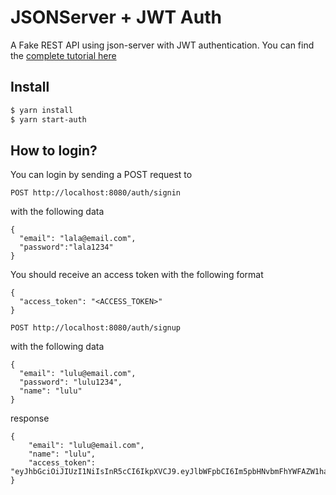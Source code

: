 # JSONServer + JWT Auth

A Fake REST API using json-server with JWT authentication. You can find the [complete tutorial here](https://www.techiediaries.com/fake-api-jwt-json-server/)

## Install

```bash
$ yarn install
$ yarn start-auth
```

## How to login?

You can login by sending a POST request to

```
POST http://localhost:8080/auth/signin
```
with the following data 

```
{
  "email": "lala@email.com",
  "password":"lala1234"
}
```

You should receive an access token with the following format 

```
{
  "access_token": "<ACCESS_TOKEN>"
}
```

```
POST http://localhost:8080/auth/signup
```
with the following data 

```
{
  "email": "lulu@email.com",
  "password": "lulu1234",
  "name": "lulu"
}
```

response
```
{
    "email": "lulu@email.com",
    "name": "lulu",
    "access_token": "eyJhbGciOiJIUzI1NiIsInR5cCI6IkpXVCJ9.eyJlbWFpbCI6Im5pbHNvbmFhYWFAZW1haWwuY29tIiwicGFzc3dvcmQiOiJuaWxzb24iLCJpYXQiOjE1NDM3MDMyNTYsImV4cCI6MTU0MzcwNjg1Nn0.Y4cUXuMkwDD7ZnMLTYiHY45vvr7ezEbbXOKy3pZ_Nms"
}
```


